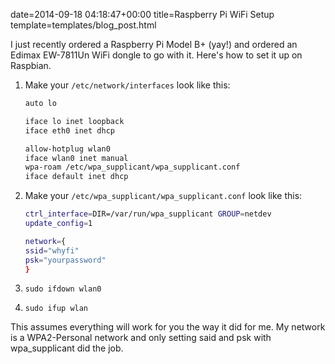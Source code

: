 date=2014-09-18 04:18:47+00:00
title=Raspberry Pi WiFi Setup
template=templates/blog_post.html

I just recently ordered a Raspberry Pi Model B+ (yay!) and ordered an Edimax EW-7811Un WiFi dongle to go with it. Here's how to set it up on Raspbian.

<!--more-->

	
1. Make your ```/etc/network/interfaces``` look like this:

	```bash
	auto lo

	iface lo inet loopback
	iface eth0 inet dhcp

	allow-hotplug wlan0
	iface wlan0 inet manual
	wpa-roam /etc/wpa_supplicant/wpa_supplicant.conf
	iface default inet dhcp
	```
	
2. Make your ```/etc/wpa_supplicant/wpa_supplicant.conf``` look like this:

	```bash
	ctrl_interface=DIR=/var/run/wpa_supplicant GROUP=netdev
	update_config=1

	network={
	ssid="whyfi"
	psk="yourpassword"
	}
	```
	
3. ```sudo ifdown wlan0```

4. ```sudo ifup wlan```


This assumes everything will work for you the way it did for me. My network is a WPA2-Personal network and only setting said and psk with wpa_supplicant did the job.
